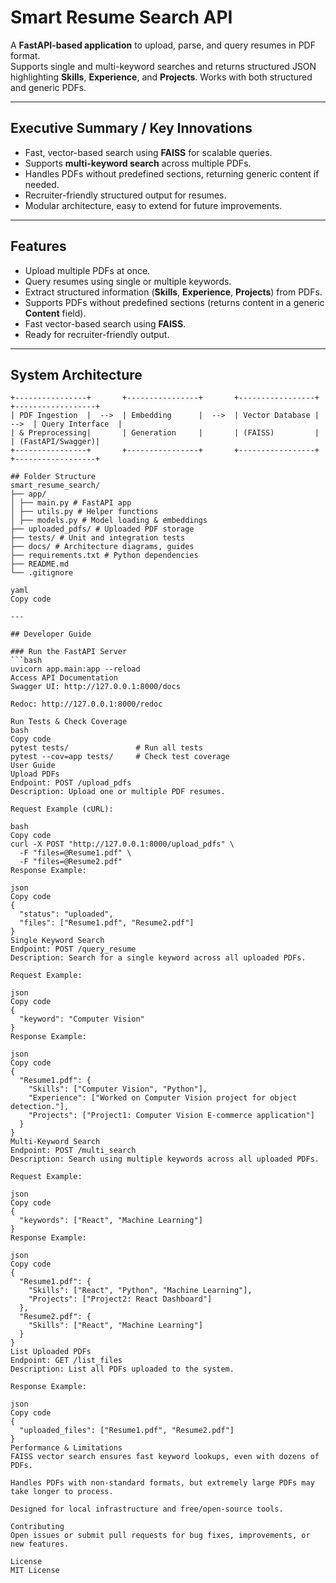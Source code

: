 # Smart Resume Search API

A **FastAPI-based application** to upload, parse, and query resumes in PDF format.  
Supports single and multi-keyword searches and returns structured JSON highlighting **Skills**, **Experience**, and **Projects**. Works with both structured and generic PDFs.

---

## Executive Summary / Key Innovations
- Fast, vector-based search using **FAISS** for scalable queries.  
- Supports **multi-keyword search** across multiple PDFs.  
- Handles PDFs without predefined sections, returning generic content if needed.  
- Recruiter-friendly structured output for resumes.  
- Modular architecture, easy to extend for future improvements.

---

## Features
- Upload multiple PDFs at once.  
- Query resumes using single or multiple keywords.  
- Extract structured information (**Skills**, **Experience**, **Projects**) from PDFs.  
- Supports PDFs without predefined sections (returns content in a generic **Content** field).  
- Fast vector-based search using **FAISS**.  
- Ready for recruiter-friendly output.

---

## System Architecture

```text
+----------------+       +----------------+       +-----------------+       +------------------+
| PDF Ingestion  |  -->  | Embedding      |  -->  | Vector Database |  -->  | Query Interface  |
| & Preprocessing|       | Generation     |       | (FAISS)         |       | (FastAPI/Swagger)|
+----------------+       +----------------+       +-----------------+       +------------------+

## Folder Structure
smart_resume_search/
├── app/
│ ├── main.py # FastAPI app
│ ├── utils.py # Helper functions
│ ├── models.py # Model loading & embeddings
├── uploaded_pdfs/ # Uploaded PDF storage
├── tests/ # Unit and integration tests
├── docs/ # Architecture diagrams, guides
├── requirements.txt # Python dependencies
├── README.md
└── .gitignore

yaml
Copy code

---

## Developer Guide

### Run the FastAPI Server
```bash
uvicorn app.main:app --reload
Access API Documentation
Swagger UI: http://127.0.0.1:8000/docs

Redoc: http://127.0.0.1:8000/redoc

Run Tests & Check Coverage
bash
Copy code
pytest tests/               # Run all tests
pytest --cov=app tests/     # Check test coverage
User Guide
Upload PDFs
Endpoint: POST /upload_pdfs
Description: Upload one or multiple PDF resumes.

Request Example (cURL):

bash
Copy code
curl -X POST "http://127.0.0.1:8000/upload_pdfs" \
  -F "files=@Resume1.pdf" \
  -F "files=@Resume2.pdf"
Response Example:

json
Copy code
{
  "status": "uploaded",
  "files": ["Resume1.pdf", "Resume2.pdf"]
}
Single Keyword Search
Endpoint: POST /query_resume
Description: Search for a single keyword across all uploaded PDFs.

Request Example:

json
Copy code
{
  "keyword": "Computer Vision"
}
Response Example:

json
Copy code
{
  "Resume1.pdf": {
    "Skills": ["Computer Vision", "Python"],
    "Experience": ["Worked on Computer Vision project for object detection."],
    "Projects": ["Project1: Computer Vision E-commerce application"]
  }
}
Multi-Keyword Search
Endpoint: POST /multi_search
Description: Search using multiple keywords across all uploaded PDFs.

Request Example:

json
Copy code
{
  "keywords": ["React", "Machine Learning"]
}
Response Example:

json
Copy code
{
  "Resume1.pdf": {
    "Skills": ["React", "Python", "Machine Learning"],
    "Projects": ["Project2: React Dashboard"]
  },
  "Resume2.pdf": {
    "Skills": ["React", "Machine Learning"]
  }
}
List Uploaded PDFs
Endpoint: GET /list_files
Description: List all PDFs uploaded to the system.

Response Example:

json
Copy code
{
  "uploaded_files": ["Resume1.pdf", "Resume2.pdf"]
}
Performance & Limitations
FAISS vector search ensures fast keyword lookups, even with dozens of PDFs.

Handles PDFs with non-standard formats, but extremely large PDFs may take longer to process.

Designed for local infrastructure and free/open-source tools.

Contributing
Open issues or submit pull requests for bug fixes, improvements, or new features.

License
MIT License
